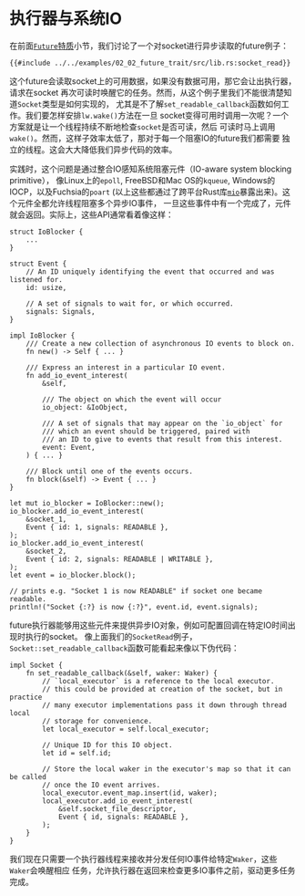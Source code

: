 # 执行器与系统IO

在前面[`Future`特质]小节，我们讨论了一个对socket进行异步读取的future例子：

```rust,no_run
{{#include ../../examples/02_02_future_trait/src/lib.rs:socket_read}}
```

这个future会读取socket上的可用数据，如果没有数据可用，那它会让出执行器，请求在socket
再次可读时唤醒它的任务。然而，从这个例子里我们不能很清楚知道`Socket`类型是如何实现的，
尤其是不了解`set_readable_callback`函数如何工作。我们要怎样安排`lw.wake()`方法在一旦
socket变得可用时调用一次呢？一个方案就是让一个线程持续不断地检查`socket`是否可读，然后
可读时马上调用`wake()`。然而，这样子效率太低了，那对于每一个阻塞IO的future我们都需要
独立的线程。这会大大降低我们异步代码的效率。

实践时，这个问题是通过整合IO感知系统阻塞元件（IO-aware system blocking primitive），
像Linux上的`epoll`, FreeBSD和Mac OS的`kqueue`, Windows的IOCP，以及Fuchsia的`poart`
(以上这些都通过了跨平台Rust库[`mio`]暴露出来)。这个元件全都允许线程阻塞多个异步IO事件，
一旦这些事件中有一个完成了，元件就会返回。实际上，这些API通常看着像这样：

```rust,no_run
struct IoBlocker {
    ...
}

struct Event {
    // An ID uniquely identifying the event that occurred and was listened for.
    id: usize,

    // A set of signals to wait for, or which occurred.
    signals: Signals,
}

impl IoBlocker {
    /// Create a new collection of asynchronous IO events to block on.
    fn new() -> Self { ... }

    /// Express an interest in a particular IO event.
    fn add_io_event_interest(
        &self,

        /// The object on which the event will occur
        io_object: &IoObject,

        /// A set of signals that may appear on the `io_object` for
        /// which an event should be triggered, paired with
        /// an ID to give to events that result from this interest.
        event: Event,
    ) { ... }

    /// Block until one of the events occurs.
    fn block(&self) -> Event { ... }
}

let mut io_blocker = IoBlocker::new();
io_blocker.add_io_event_interest(
    &socket_1,
    Event { id: 1, signals: READABLE },
);
io_blocker.add_io_event_interest(
    &socket_2,
    Event { id: 2, signals: READABLE | WRITABLE },
);
let event = io_blocker.block();

// prints e.g. "Socket 1 is now READABLE" if socket one became readable.
println!("Socket {:?} is now {:?}", event.id, event.signals);
```

future执行器能够用这些元件来提供异步IO对象，例如可配置回调在特定IO时间出现时执行的socket。
像上面我们的`SocketRead`例子，`Socket::set_readable_callback`函数可能看起来像以下伪代码：

```rust,no_run
impl Socket {
    fn set_readable_callback(&self, waker: Waker) {
        // `local_executor` is a reference to the local executor.
        // this could be provided at creation of the socket, but in practice
        // many executor implementations pass it down through thread local
        // storage for convenience.
        let local_executor = self.local_executor;

        // Unique ID for this IO object.
        let id = self.id;

        // Store the local waker in the executor's map so that it can be called
        // once the IO event arrives.
        local_executor.event_map.insert(id, waker);
        local_executor.add_io_event_interest(
            &self.socket_file_descriptor,
            Event { id, signals: READABLE },
        );
    }
}
```

我们现在只需要一个执行器线程来接收并分发任何IO事件给特定`Waker`，这些`Waker`会唤醒相应
任务，允许执行器在返回来检查更多IO事件之前，驱动更多任务完成。

[`Future`特质]: ./02_future.md
[`mio`]: https://github.com/tokio-rs/mio

